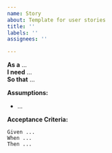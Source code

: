 ```yaml
---
name: Story
about: Template for user stories
title: ''
labels: ''
assignees: ''

---
```


**As a** ...  
**I need** ...  
**So that** ...  

**Assumptions:** 
* ...

**Acceptance Criteria:**
```
Given ...
When ...
Then ...
```
